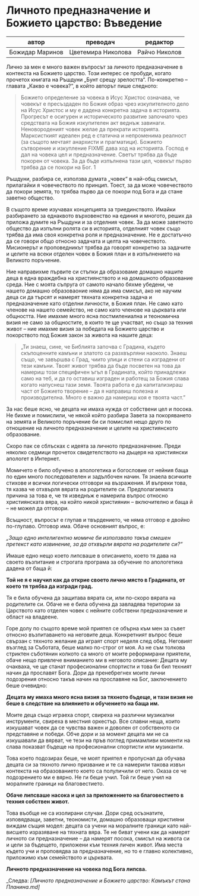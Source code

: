 # Личното предназначение и Божието царство: Въведение

|автор | преводач| редактор|
|-|-|-|
|Божидар Маринов| Цветемира Николова | Райчо Николов|


Лично за мен е много важен въпросът за личното предназначение в контекста на Божието царство. Този интерес се пробуди, когато прочетох книгата на Ръшдуни „Бунт срещу зрелостта“. По-конкретно – главата „Какво е човека?“, в който авторът пише следното:

> Божието определение за човека в Исус Христос означава, че човекът е пресъздаден по Божия образ чрез изкупителното дело на Исус Христос и му е дадена конкретна задача в историята. Прогресът е осигурен и историческото развитие започнато чрез средствата на Божия изкупителен акт веднъж завинаги. Неновороденият човек желае да прекрати историята. Марксисткият идеален ред е статична и непроменима реалност (за същото мечтаят анархисти и прагматици). Божието сътворение и изкупление FIXME дава ход на историята. Господ е дал на човека цел и предназначение. Светът трябва да бъде покорен от човека. За да бъде изпълнена тази цел, човекът първо трябва да се покори на Бог. 1

Ръшдуни, разбира се, използва думата „човек“ в най-общ смисъл, прилагайки я човечеството по принцип. Тоест, за да може човечеството да покори земята, то трябва първо да се покори под Бога и да стане заветно общество.

В същото време изучавах концепцията за триединството. Имайки разбирането за еднаквото върховенство на единия и многото, реших да приложа думите на Ръшдуни и за отделния човек. За да може заветното общество да изпълни ролята си в историята, отделният човек също трябва да има своя конкретна роля и предназначение. Не е достатъчно да се говори общо относно задачата и целта на човечеството. Мисионерът и проповедникът трябва да говорят конкретно за задачите и целите на всеки отделен човек в Божия план и в изпълнението на Великото поръчение.

Ние направихме първите си стъпки да образоваме домашно нашите деца в една враждебна на християнството и на домашното образование среда. Ние с моята съпруга от самото начало бяхме убедени, че нашето домашно образоваоние няма да има смисъл, ако не научим деца си да търсят и намерят тяхната конкретна задача и предназначение като отделни личности, в Божия план. Не само като членове на нашето семейство, не само като членове на църквата или общността. Ние имахме много ясна постмилениална и теономична визия не само за общностите, в които те ще участват, но също за техния живот – ние имахме визия за победата на Божието царство и покорството под Божия закон за живота на нашите деца:

> „Ти знаеш, сине, че Библията започва с Градина, където скъпоценните камъни и златото са разхвърляни наоколо. Знаеш също, че завършва с Град, чиито улици и стени са изградени от тези камъни. Твоят живот трябва да бъде посветен на това да намериш този специфичен ъгъл в Градината, който принадлежи само на теб, и да го оставиш изграден и работещ за Божия слава когато напуснеш тази земя. Твоята работа е да капитализираш част от Божието творение – да я направиш полезна и производителна. Много е важно да намериш коя е твоята част.”

За нас беше ясно, че децата ни имаха нужда от собствени цел и посока. Не бихме и помислили, че някой който разбира Завета за покоряването на земята и Великото поръчение би си помислил нещо друго по отношение на личното предназначение и целите на християнското образование.

Скоро пак се сблъсках с идеята за личното предназначение. Преди няколко седмици прочетох свидетелството на дъщеря на християнски апологет в Интернет.

Момичето е било обучено в апологетика и богословие от нейния баща по един много последователен и задълбочен начин. Тя знаела всичките стихове и всички логически отговори на възражения. И въпреки това, тя казва че отхвърля вярата на родителите си. Предполагаемата причина за това е, че тя изведнъж е намерила въпрос относно християнската вяра, на който никой християнин – включително и баща й – не можел да отговори.

Всъщност, въпросът е глупав и твърдението, че няма отговор е двойно по-глупаво. Отговор има. Обаче основният въпрос, е:

_„Защо едно интелигентно момиче би използвало такъв смешен претекст като извинение, за да отхвърли вярата на родителите си?“_

Имаше едно нещо което липсваше в описанието, което тя дава на своето възпитание и строгата програма за обучение по апологетика дадена от баща й:

**Той не я е научил как да открие своето лично място в Градината, от което тя трябва да изгради град.**

Тя е била обучена да защитава вярата си, или по-скоро вярата на родителите си. Обаче не е била обучена да завладява територии за Царството като отделен човек с нейните собствени предназначение и област на владеене.

Горе долу по същото време мой приятел се обърна към мен за съвет относно възпитаването на неговите деца. Конкретният въпрос беше свързан с тяхното желание да играят спорт неделя след обед. Неговият възглед за Съботата, беше малко по-строг от моя. Аз не съм толкова стриктен съботянин колкото са много от моите реформирани приятели, обаче нещо привлече вниманието ми в неговото описание: Децата му очакваха, че ще станат професионални спортисти и това би бил техният начин да прославят Бога. Дори да пренебрегнех моите лични подозрения относно такъв начин на прославяне на Бог, заключението беше очевидно:

**Децата му имаха много ясна визия за тяхното бъдеще, и тази визия не беше в следствие на влиянието и обучението на баща им.**

Моите деца също играеха спорт, свиреха на различни музикални инструменти, свиреха в местния оркестър. Все славни неща, които изкушават човек да се чувства важен и доволен от собственото си представяне и победи. Обче дори и за момент децата ми не са изкушавали да вярват, че тези на пръв поглед примамливи моменти на слава показват бъдеще на професионални спортисти или музиканти.

Това което подозирах беше, че моят приятел е пропуснал да обучава децата си за тяхното лично призвание и те са намерили такова извън контекста на образованието което са полуличили от него. Оказа се че подозрението ми е вярно. Не ги беше учил. Той ги беше учил на моралните граници на благовестието.

**Обаче липсваше насока и цел за приложението на благовестието в техния собствен живот.**

Това въобще не са изолирани случаи. Дори сред осъзнатите, изповядващи, заветни, теономисти, домашно образоващи християни виждам същия модел: децата са учени на моралните граници като най-висшето изразяване на тяхната вяра. Те не биват учени как да намерят личното си предназначение – да намерят посока, смисъл на живота си и цели за бъдещето, приложени към техния личен живот. Има места където учи и проповядва за предназначение, но то е главно колективно, приложимо към семейството и църквата.

**Личното предназначение на човека под Бога липсва.**

_Следва: _[Личното предназначение и Божието царство: Камъкът стана Планина.md]_
